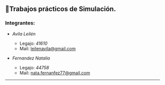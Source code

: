 ## 📌Trabajos prácticos de Simulación.

### Integrantes:
- *Avila Leilén* 
  - Legajo: *41610* 
  - Mail: leilenavila@gmail.com

- *Fernandez Natalia* 
  - Legajo: *44758* 
  - Mail: nata.fernanfez77@gmail.com
  
---


